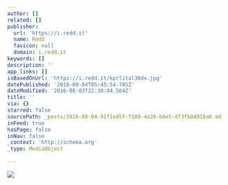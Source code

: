 ```yaml
---
author: []
related: []
publisher:
  url: 'https://i.redd.it'
  name: Redd
  favicon: null
  domain: i.redd.it
keywords: []
description: ''
app_links: []
isBasedOnUrl: 'https://i.redd.it/kprlital36dx.jpg'
datePublished: '2016-08-04T05:45:54.785Z'
dateModified: '2016-08-03T22:38:44.564Z'
title: ''
via: {}
starred: false
sourcePath: _posts/2016-08-04-91f1e45f-f189-4e26-b6e5-df3fb84910a0.md
inFeed: true
hasPage: false
inNav: false
_context: 'http://schema.org'
_type: MediaObject

---
```

<article style=""><img src="https://i.redd.it/kprlital36dx.jpg" /></article>